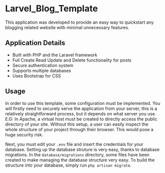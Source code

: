 # Larvel_Blog_Template
This application was developed to provide an easy way to quickstart any blogging related website with minimal unnecessary features.

## Application Details
- Built with PHP and the Laravel framework
- Full Create Read Update and Delete functionality for posts
- Secure authentication system
- Supports multiple databases
- Uses Bootstrap for CSS

## Usage
In order to use this template, some configuration must be implemented. You will firstly need to securely serve the application from your
server, this is a relatively straightforward process, but it depends on what server you use. E.G: In Apache, a virtual
host must be created to directly access the public directory of your site. Without this setup, a user can easily inspect the whole
structure of your project through their browser. This would pose a huge security risk.

Next, you must edit your `.env` file and insert the credentials for your database. Setting up the database struture is very easy,
thanks to database migrations. In the `database/migrations` directory, some files have been created to make managing the database
structure very easy. To build the structure into your database, simply run `php artisan migrate`.
